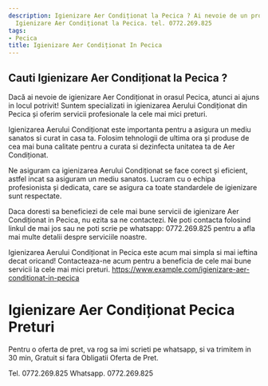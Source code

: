 ```yaml
---
description: Igienizare Aer Condiționat la Pecica ? Ai nevoie de un profesionist in
  Igienizare Aer Condiționat la Pecica. tel. 0772.269.825
tags:
- Pecica
title: Igienizare Aer Condiționat In Pecica
---
```



## Cauti Igienizare Aer Condiționat la Pecica ?

Dacă ai nevoie de igienizare Aer Condiționat in orasul Pecica, atunci ai ajuns in locul potrivit! Suntem specializati in igienizarea Aerului Condiționat din Pecica și oferim servicii profesionale la cele mai mici preturi.

Igienizarea Aerului Condiționat este importanta pentru a asigura un mediu sanatos si curat in casa ta. Folosim tehnologii de ultima ora și produse de cea mai buna calitate pentru a curata si dezinfecta unitatea ta de Aer Condiționat.

Ne asiguram ca igienizarea Aerului Condiționat se face corect și eficient, astfel incat sa asiguram un mediu sanatos. Lucram cu o echipa profesionista și dedicata, care se asigura ca toate standardele de igienizare sunt respectate.

Daca doresti sa beneficiezi de cele mai bune servicii de igienizare Aer Condiționat in Pecica, nu ezita sa ne contactezi. Ne poti contacta folosind linkul de mai jos sau ne poti scrie pe whatsapp: 0772.269.825 pentru a afla mai multe detalii despre serviciile noastre. 

Igienizarea Aerului Condiționat in Pecica este acum mai simpla si mai ieftina decat oricand! Contacteaza-ne acum pentru a beneficia de cele mai bune servicii la cele mai mici preturi. 
https://www.example.com/igienizare-aer-conditionat-in-pecica

# Igienizare Aer Condiționat Pecica Preturi
Pentru o oferta de pret, va rog sa imi scrieti pe whatsapp, si va trimitem in 30 min, Gratuit si fara Obligatii Oferta de Pret.

Tel. 0772.269.825
Whatsapp. 0772.269.825